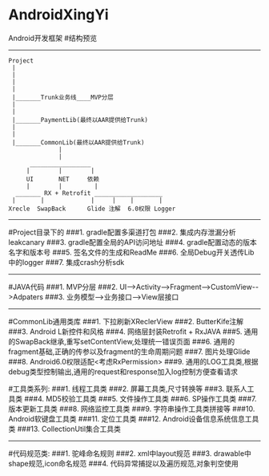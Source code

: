# AndroidXingYi
Android开发框架
#结构预览


***
	Project
	 |
	 |
	 |
	 |
	 |_______Trunk业务线____MVP分层
	 |
	 |
	 |_______PaymentLib(最终以AAR提供给Trunk)
	 |
	 |
	 |_______CommonLib(最终以AAR提供给Trunk)
	              |
	              |
	      _________________
	     |        |        |
	     UI       NET     依赖	     
	     |        |         |
	  _______ RX + Retrofit ___________________
     |       |             |     |    |       | 
    Xrecle  SwapBack      Glide 注解  6.0权限 Logger  
    
    
    






***
#Project目录下的
###1. gradle配置多渠道打包
###2. 集成内存泄漏分析leakcanary
###3. gradle配置全局的API访问地址
###4. gradle配置动态的版本名字和版本号
###5. 签名文件的生成和ReadMe
###6. 全局Debug开关透传Lib中的logger
###7. 集成crash分析sdk


***

#JAVA代码
###1. MVP分层
###2. UI-->Activity-->Fragment-->CustomView-->Adpaters
###3. 业务模型-->业务接口-->View层接口

***

#CommonLib通用类库
###1. 下拉刷新XReclerView
###2. ButterKife注解
###3. Android L新控件和风格
###4. 网络层封装Retrofit + RxJAVA
###5. 通用的SwapBack继承,重写setContentView,处理统一错误页面
###6. 通用的fragment基础,正确的传参以及fragment的生命周期问题
###7. 图片处理Glide
###8. Android6.0权限适配<考虑RxPermission>
###9. 通用的LOG工具类,根据debug类型控制输出,通用的request和response加入log控制方便查看请求


#工具类系列:
###1. 线程工具类
###2. 屏幕工具类,尺寸转换等
###3. 联系人工具类
###4. MD5校验工具类
###5. 文件操作工具类
###6. SP操作工具类
###7. 版本更新工具类
###8. 网络监控工具类
###9. 字符串操作工具类拼接等
###10. Android软键盘工具类
###11. 定位工具类
###12. Android设备信息系统信息工具类
###13. CollectionUtil集合工具类

***

#代码规范类:
###1. 驼峰命名规则
###2. xml中layout规范
###3. drawable中shape规范,icon命名规范
###4. 代码异常捕捉以及遍历规范,对象判空使用











                                 
